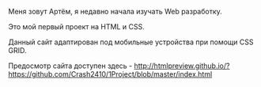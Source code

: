    Меня зовут Артём, я недавно начала изучать Web разработку. 
   
   Это мой первый проект на HTML и CSS. 
   
   Данный сайт адаптирован под мобильные устройства при помощи CSS GRID. 
   
   Предосмотр сайта доступен здесь - http://htmlpreview.github.io/?https://github.com/Crash2410/1Project/blob/master/index.html
